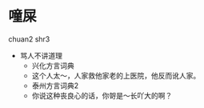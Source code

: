 # 噇屎
chuan2 shr3
+ 骂人不讲道理
  * 兴化方言词典
  - 这个人太～，人家救他家老的上医院，他反而讹人家。
  * 泰州方言词典2
  - 你说这种丧良心的话，你哿是～长吖大的啊？
